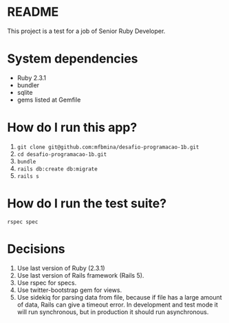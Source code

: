 # README

This project is a test for a job of Senior Ruby Developer.

# System dependencies
* Ruby 2.3.1
* bundler
* sqlite
* gems listed at Gemfile

# How do I run this app?

1. ```git clone git@github.com:mfbmina/desafio-programacao-1b.git```
2. ```cd desafio-programacao-1b.git```
3. ```bundle```
5. ```rails db:create db:migrate```
6. ```rails s```

# How do I run the test suite?

```rspec spec```

# Decisions

1. Use last version of Ruby (2.3.1)
2. Use last version of Rails framework (Rails 5).
3. Use rspec for specs.
4. Use twitter-bootstrap gem for views.
5. Use sidekiq for parsing data from file, because if file has a large amount of data, Rails can give a timeout error. In development and test mode it will run synchronous, but in production it should run asynchronous.
